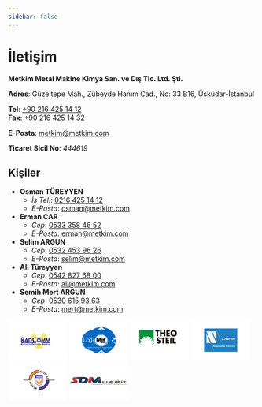 ```yaml
---
sidebar: false
---
```


# İletişim

**Metkim Metal Makine Kimya San. ve Dış Tic. Ltd. Şti.**

<GoogleMaps/>

**Adres**: Güzeltepe Mah., Zübeyde Hanım Cad., No: 33 B16, Üsküdar-İstanbul

**Tel**: [+90 216 425 14 12](tel:+902164251412)  
**Fax**: [+90 216 425 14 32](tel:+902164251432)

**E-Posta**: <metkim@metkim.com>

**Ticaret Sicil No**: *444619*

## Kişiler

- **Osman TÜREYYEN**
  - *İş Tel.*: [0216 425 14 12](tel:+902164251412)
  - *E-Posta*: <osman@metkim.com>
- **Erman CAR**
  - *Cep*: [0533 358 46 52](tel:+905333584652)
  - *E-Posta*: <erman@metkim.com>
- **Selim ARGUN**
  - *Cep*: [0532 453 96 26](tel:+905324539626)
  - *E-Posta*: <selim@metkim.com>
- **Ali Türeyyen**
  - *Cep*: [0542 827 68 00](tel:+905428276800)
  - *E-Posta*: <ali@metkim.com>
- **Semih Mert ARGUN**
  - *Cep*: [0530 615 93 63](tel:+9005306159363)
  - *E-Posta*: <mert@metkim.com>

[![RadComm Logo](/images/radcomm.jpg)](https://www.radcommsystems.com/)
![LogMet Logo](/images/logmet.png)
[![TheoSteil Logo](/images/theosteil.jpg)](https://www.steil.de/)
[![SNorton Logo](/images/snorton.jpg)](https://www.s-norton.com/)
[![Jiwanram Logo](/images/jiwan.jpg)](http://jiwan.com/)
[![SDM Logo](/images/sdm.jpg)](http://en.sdmecl.com/)
